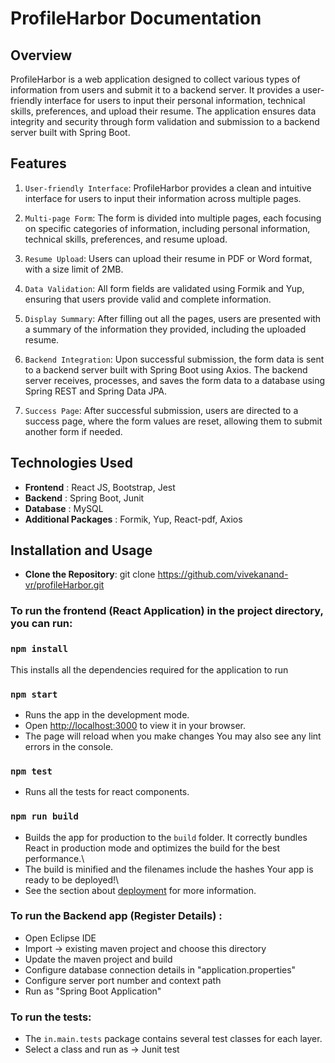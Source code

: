 # ProfileHarbor Documentation

## Overview

ProfileHarbor is a web application designed to collect various types of information from users and submit it to a backend server. It provides a user-friendly interface for users to input their personal information, technical skills, preferences, and upload their resume. The application ensures data integrity and security through form validation and submission to a backend server built with Spring Boot.

## Features

1. `User-friendly Interface`: ProfileHarbor provides a clean and intuitive interface for users to input their information across multiple pages.

2. `Multi-page Form`: The form is divided into multiple pages, each focusing on specific categories of information, including personal information, technical skills, preferences, and resume upload.

3. `Resume Upload`: Users can upload their resume in PDF or Word format, with a size limit of 2MB.

4. `Data Validation`: All form fields are validated using Formik and Yup, ensuring that users provide valid and complete information.

5. `Display Summary`: After filling out all the pages, users are presented with a summary of the information they provided, including the uploaded resume.

6. `Backend Integration`: Upon successful submission, the form data is sent to a backend server built with Spring Boot using Axios. The backend server receives, processes, and saves the form data to a database using Spring REST and Spring Data JPA.

7. `Success Page`: After successful submission, users are directed to a success page, where the form values are reset, allowing them to submit another form if needed.

## Technologies Used
- **Frontend** : React JS, Bootstrap, Jest
-  **Backend** : Spring Boot, Junit
- **Database** : MySQL
- **Additional Packages** : Formik, Yup, React-pdf, Axios

## Installation and Usage

* **Clone the Repository**: git clone https://github.com/vivekanand-vr/profileHarbor.git

### To run the frontend (React Application) in the project directory, you can run:

### `npm install`
This installs all the dependencies required for the application to run

### `npm start`

- Runs the app in the development mode.
- Open [http://localhost:3000](http://localhost:3000) to view it in your browser.
- The page will reload when you make changes You may also see any lint errors in the console.

### `npm test`
- Runs all the tests for react components.

### `npm run build`

- Builds the app for production to the `build` folder. It correctly bundles React in production mode and optimizes the build for the best performance.\
- The build is minified and the filenames include the hashes Your app is ready to be deployed!\
- See the section about [deployment](https://facebook.github.io/create-react-app/docs/deployment) for more information. 

### To run the Backend app (Register Details) :
* Open Eclipse IDE
* Import -> existing maven project and choose this directory
* Update the maven project and build
* Configure database connection details in "application.properties"
* Configure server port number and context path
* Run as "Spring Boot Application"

### To run the tests:
- The `in.main.tests` package contains several test classes for each layer.
- Select a class and run as -> Junit test



